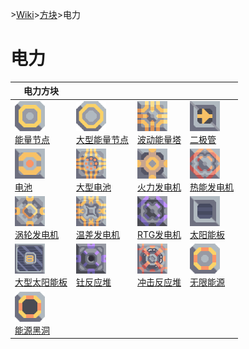 \>[Wiki](../../zhcn.md)>[方块](../blocks.md)>电力
# 电力

|电力方块||||  
|----|----|----|----|  
|[![](../../images/block-power-node-xlarge.png)<br>能量节点](power/power-node.md)|[![](../../images/block-power-node-large-xlarge.png)<br>大型能量节点](power/power-node-large.md)|[![](../../images/block-surge-tower-xlarge.png)<br>波动能量塔](power/surge-tower.md)|[![](../../images/block-diode-xlarge.png)<br>二极管](power/diode.md)|  
|[![](../../images/block-battery-xlarge.png)<br>电池](power/battery.md)|[![](../../images/block-battery-large-xlarge.png)<br>大型电池](power/battery-large.md)|[![](../../images/block-combustion-generator-xlarge.png)<br>火力发电机](power/combustion-generator.md)|[![](../../images/block-thermal-generator-xlarge.png)<br>热能发电机](power/thermal-generator.md)|  
|[![](../../images/block-steam-generator-xlarge.png)<br>涡轮发电机](power/steam-generator.md)|[![](../../images/block-differential-generator-xlarge.png)<br>温差发电机](power/differential-generator-large.md)|[![](../../images/block-rtg-generator-xlarge.png)<br>RTG发电机](power/rtg-generator.md)|[![](../../images/block-solar-panel-xlarge.png)<br>太阳能板](power/solar-panel.md)|  
|[![](../../images/block-solar-panel-large-xlarge.png)<br>大型太阳能板](power/solar-panel-large.md)|[![](../../images/block-thorium-reactor-xlarge.png)<br>钍反应堆](power/thorium-reactor.md)|[![](../../images/block-impact-reactor-xlarge.png)<br>冲击反应堆](power/impact-reactor.md)|[![](../../images/block-power-source-xlarge.png)<br>无限能源](power/power-source.md)|  
|[![](../../images/block-power-void-xlarge.png)<br>能源黑洞](power/power-void.md)||||
